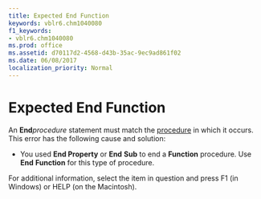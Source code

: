 ```yaml
---
title: Expected End Function
keywords: vblr6.chm1040080
f1_keywords:
- vblr6.chm1040080
ms.prod: office
ms.assetid: d70117d2-4568-d43b-35ac-9ec9ad861f02
ms.date: 06/08/2017
localization_priority: Normal
---
```



# Expected End Function

An  **End**_procedure_ statement must match the [procedure](../../Glossary/vbe-glossary.md#procedure) in which it occurs. This error has the following cause and solution:



- You used  **End Property** or **End** **Sub** to end a **Function** procedure. Use **End** **Function** for this type of procedure.
    

For additional information, select the item in question and press F1 (in Windows) or HELP (on the Macintosh).

